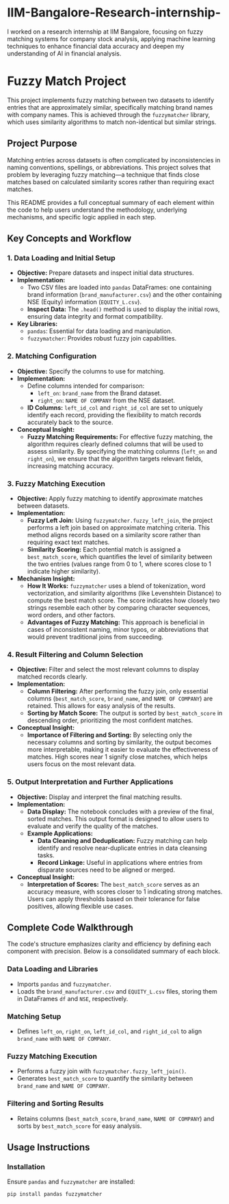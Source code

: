 # IIM-Bangalore-Research-internship-
I worked on a research internship at IIM Bangalore, focusing on fuzzy matching systems for company stock analysis, applying machine learning techniques to enhance financial data accuracy and deepen my understanding of AI in financial analysis.


# Fuzzy Match Project

This project implements fuzzy matching between two datasets to identify entries that are approximately similar, specifically matching brand names with company names. This is achieved through the `fuzzymatcher` library, which uses similarity algorithms to match non-identical but similar strings.

## Project Purpose

Matching entries across datasets is often complicated by inconsistencies in naming conventions, spellings, or abbreviations. This project solves that problem by leveraging fuzzy matching—a technique that finds close matches based on calculated similarity scores rather than requiring exact matches.

This README provides a full conceptual summary of each element within the code to help users understand the methodology, underlying mechanisms, and specific logic applied in each step.

## Key Concepts and Workflow

### 1. Data Loading and Initial Setup
- **Objective:** Prepare datasets and inspect initial data structures.
- **Implementation:**
  - Two CSV files are loaded into `pandas` DataFrames: one containing brand information (`brand_manufacturer.csv`) and the other containing NSE (Equity) information (`EQUITY_L.csv`).
  - **Inspect Data:** The `.head()` method is used to display the initial rows, ensuring data integrity and format compatibility.
- **Key Libraries:**
  - `pandas`: Essential for data loading and manipulation.
  - `fuzzymatcher`: Provides robust fuzzy join capabilities.

### 2. Matching Configuration
- **Objective:** Specify the columns to use for matching.
- **Implementation:**
  - Define columns intended for comparison:
    - `left_on`: `brand_name` from the Brand dataset.
    - `right_on`: `NAME OF COMPANY` from the NSE dataset.
  - **ID Columns:** `left_id_col` and `right_id_col` are set to uniquely identify each record, providing the flexibility to match records accurately back to the source.
- **Conceptual Insight:**
  - **Fuzzy Matching Requirements:** For effective fuzzy matching, the algorithm requires clearly defined columns that will be used to assess similarity. By specifying the matching columns (`left_on` and `right_on`), we ensure that the algorithm targets relevant fields, increasing matching accuracy.

### 3. Fuzzy Matching Execution
- **Objective:** Apply fuzzy matching to identify approximate matches between datasets.
- **Implementation:**
  - **Fuzzy Left Join:** Using `fuzzymatcher.fuzzy_left_join`, the project performs a left join based on approximate matching criteria. This method aligns records based on a similarity score rather than requiring exact text matches.
  - **Similarity Scoring:** Each potential match is assigned a `best_match_score`, which quantifies the level of similarity between the two entries (values range from 0 to 1, where scores close to 1 indicate higher similarity).
- **Mechanism Insight:**
  - **How It Works:** `fuzzymatcher` uses a blend of tokenization, word vectorization, and similarity algorithms (like Levenshtein Distance) to compute the best match score. The score indicates how closely two strings resemble each other by comparing character sequences, word orders, and other factors.
  - **Advantages of Fuzzy Matching:** This approach is beneficial in cases of inconsistent naming, minor typos, or abbreviations that would prevent traditional joins from succeeding.

### 4. Result Filtering and Column Selection
- **Objective:** Filter and select the most relevant columns to display matched records clearly.
- **Implementation:**
  - **Column Filtering:** After performing the fuzzy join, only essential columns (`best_match_score`, `brand_name`, and `NAME OF COMPANY`) are retained. This allows for easy analysis of the results.
  - **Sorting by Match Score:** The output is sorted by `best_match_score` in descending order, prioritizing the most confident matches.
- **Conceptual Insight:**
  - **Importance of Filtering and Sorting:** By selecting only the necessary columns and sorting by similarity, the output becomes more interpretable, making it easier to evaluate the effectiveness of matches. High scores near 1 signify close matches, which helps users focus on the most relevant data.

### 5. Output Interpretation and Further Applications
- **Objective:** Display and interpret the final matching results.
- **Implementation:**
  - **Data Display:** The notebook concludes with a preview of the final, sorted matches. This output format is designed to allow users to evaluate and verify the quality of the matches.
  - **Example Applications:**
    - **Data Cleaning and Deduplication:** Fuzzy matching can help identify and resolve near-duplicate entries in data cleansing tasks.
    - **Record Linkage:** Useful in applications where entries from disparate sources need to be aligned or merged.
- **Conceptual Insight:**
  - **Interpretation of Scores:** The `best_match_score` serves as an accuracy measure, with scores closer to 1 indicating strong matches. Users can apply thresholds based on their tolerance for false positives, allowing flexible use cases.

## Complete Code Walkthrough

The code's structure emphasizes clarity and efficiency by defining each component with precision. Below is a consolidated summary of each block.

### Data Loading and Libraries
- Imports `pandas` and `fuzzymatcher`.
- Loads the `brand_manufacturer.csv` and `EQUITY_L.csv` files, storing them in DataFrames `df` and `NSE`, respectively.

### Matching Setup
- Defines `left_on`, `right_on`, `left_id_col`, and `right_id_col` to align `brand_name` with `NAME OF COMPANY`.

### Fuzzy Matching Execution
- Performs a fuzzy join with `fuzzymatcher.fuzzy_left_join()`.
- Generates `best_match_score` to quantify the similarity between `brand_name` and `NAME OF COMPANY`.

### Filtering and Sorting Results
- Retains columns (`best_match_score`, `brand_name`, `NAME OF COMPANY`) and sorts by `best_match_score` for easy analysis.

## Usage Instructions

### Installation
Ensure `pandas` and `fuzzymatcher` are installed:
```bash
pip install pandas fuzzymatcher

